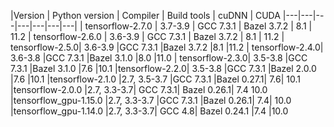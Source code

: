 
|Version |	Python version |	Compiler |	Build tools |	cuDNN	| CUDA
|---|---|---|---|---|---|---|
| tensorflow-2.7.0 | 3.7-3.9	| GCC 7.3.1 |	Bazel 3.7.2 |	8.1 |	11.2
| tensorflow-2.6.0 | 3.6-3.9	| GCC 7.3.1 |	Bazel 3.7.2 |	8.1 |	11.2
| tensorflow-2.5.0|	3.6-3.9	|GCC 7.3.1	|Bazel 3.7.2	|8.1	|11.2
| tensorflow-2.4.0|	3.6-3.8	|GCC 7.3.1	|Bazel 3.1.0	|8.0	|11.0
| tensorflow-2.3.0|	3.5-3.8	|GCC 7.3.1	|Bazel 3.1.0	|7.6	|10.1
|tensorflow-2.2.0|	3.5-3.8	|GCC 7.3.1	|Bazel 2.0.0	|7.6	|10.1
|tensorflow-2.1.0	|2.7, 3.5-3.7	|GCC 7.3.1	|Bazel 0.27.1|	7.6|	10.1
|tensorflow-2.0.0	|2.7, 3.3-3.7|	GCC 7.3.1|	Bazel 0.26.1|	7.4	10.0
|tensorflow_gpu-1.15.0	|2.7, 3.3-3.7	|GCC 7.3.1	|Bazel 0.26.1|	7.4|	10.0
|tensorflow_gpu-1.14.0	|2.7, 3.3-3.7|	GCC 4.8|	Bazel 0.24.1	|7.4	|10.0
